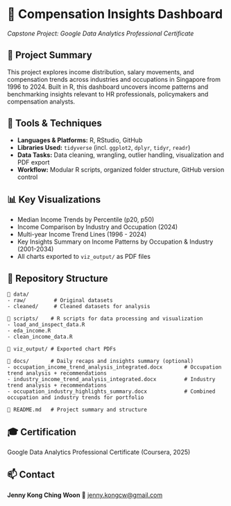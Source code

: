 # 💼 Compensation Insights Dashboard
*Capstone Project: Google Data Analytics Professional Certificate*

## 📌 Project Summary
This project explores income distribution, salary movements, and compensation trends across industries and occupations in Singapore from  1996 to 2024. Built in R, this dashboard uncovers income patterns and benchmarking insights relevant to HR professionals, policymakers and compensation analysts.

## 🧰 Tools & Techniques 
- **Languages & Platforms:** R, RStudio, GitHub
- **Libraries Used:** `tidyverse` (incl. `ggplot2`, `dplyr`, `tidyr`, `readr`)
- **Data Tasks:** Data cleaning, wrangling, outlier handling, visualization and PDF export
- **Workflow:** Modular R scripts,  organized folder structure, GitHub version control

## 📊 Key Visualizations
- Median Income Trends by Percentile (p20, p50)
- Income Comparison by Industry and Occupation (2024)
- Multi-year Income Trend Lines (1996 - 2024)
- Key Insights Summary on Income Patterns by Occupation & Industry (2001-2034)
- All charts exported to `viz_output/` as PDF files

## 📁 Repository Structure

```
📁 data/
- raw/         # Original datasets
- cleaned/     # Cleaned datasets for analysis

📁 scripts/    # R scripts for data processing and visualization
- load_and_inspect_data.R 
- eda_income.R
- clean_income_data.R

📁 viz_output/ # Exported chart PDFs

📁 docs/       # Daily recaps and insights summary (optional)
- occupation_income_trend_analysis_integrated.docx       # Occupation trend analysis + recommendations
- industry_income_trend_analysis_integrated.docx         # Industry trend analysis + recommendations
- occupation_industry_highlights_summary.docx            # Combined occupation and industry trends for portfolio

📄 README.md   # Project summary and structure
```

## 🎓 Certification
Google Data Analytics Professional Certificate (Coursera, 2025)

## 📫 Contact
**Jenny Kong Ching Woon**
📧 jenny.kongcw@gmail.com

